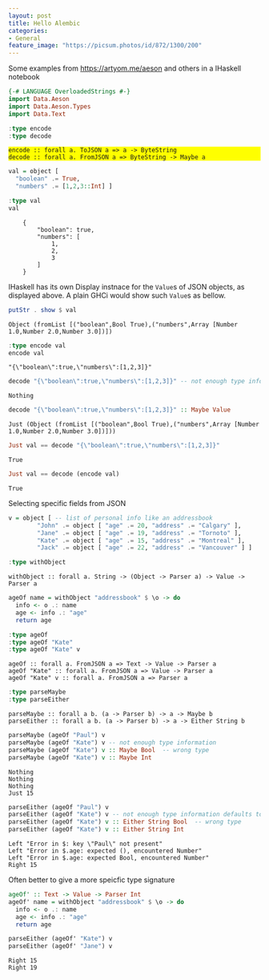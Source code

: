 ```yaml
---
layout: post
title: Hello Alembic
categories:
- General
feature_image: "https://picsum.photos/id/872/1300/200"
---
```


Some examples from https://artyom.me/aeson and others in a IHaskell notebook


```haskell
{-# LANGUAGE OverloadedStrings #-}
import Data.Aeson
import Data.Aeson.Types
import Data.Text

:type encode
:type decode
```
<div style='background-color: yellow'>
  
```
encode :: forall a. ToJSON a => a -> ByteString
decode :: forall a. FromJSON a => ByteString -> Maybe a
```

</div>

```haskell
val = object [
  "boolean" .= True,
  "numbers" .= [1,2,3::Int] ]
```

```haskell
:type val
val
```
```
    {
        "boolean": true,
        "numbers": [
            1,
            2,
            3
        ]
    }
```


IHaskell has its own Display instnace for the `Value`s of JSON objects, as displayed above.
A plain GHCi would show such `Value`s as bellow.


```haskell
putStr . show $ val
```
```
Object (fromList [("boolean",Bool True),("numbers",Array [Number 1.0,Number 2.0,Number 3.0])])
```

```haskell
:type encode val
encode val
```
```encode val :: ByteString
"{\"boolean\":true,\"numbers\":[1,2,3]}"
```

```haskell
decode "{\"boolean\":true,\"numbers\":[1,2,3]}" -- not enough type information
```
```
Nothing
```


```haskell
decode "{\"boolean\":true,\"numbers\":[1,2,3]}" :: Maybe Value
```
```
Just (Object (fromList [("boolean",Bool True),("numbers",Array [Number 1.0,Number 2.0,Number 3.0])]))
```


```haskell
Just val == decode "{\"boolean\":true,\"numbers\":[1,2,3]}"
```
```
True
```


```haskell
Just val == decode (encode val)
```
```
True
```

Selecting specific fields from JSON


```haskell
v = object [ -- list of personal info like an addressbook
        "John" .= object [ "age" .= 20, "address" .= "Calgary" ],
        "Jane" .= object [ "age" .= 19, "address" .= "Tornoto" ],
        "Kate" .= object [ "age" .= 15, "address" .= "Montreal" ],
        "Jack" .= object [ "age" .= 22, "address" .= "Vancouver" ] ] 
```


```haskell
:type withObject
```
```
withObject :: forall a. String -> (Object -> Parser a) -> Value -> Parser a
```


```haskell
ageOf name = withObject "addressbook" $ \o -> do
  info <- o .: name
  age <- info .: "age"
  return age
```


```haskell
:type ageOf
:type ageOf "Kate"
:type ageOf "Kate" v
```
```
ageOf :: forall a. FromJSON a => Text -> Value -> Parser a
ageOf "Kate" :: forall a. FromJSON a => Value -> Parser a
ageOf "Kate" v :: forall a. FromJSON a => Parser a
```


```haskell
:type parseMaybe
:type parseEither
```
```
parseMaybe :: forall a b. (a -> Parser b) -> a -> Maybe b
parseEither :: forall a b. (a -> Parser b) -> a -> Either String b
```



```haskell
parseMaybe (ageOf "Paul") v
parseMaybe (ageOf "Kate") v -- not enough type information
parseMaybe (ageOf "Kate") v :: Maybe Bool  -- wrong type
parseMaybe (ageOf "Kate") v :: Maybe Int
```
```
Nothing
Nothing
Nothing
Just 15
```


```haskell
parseEither (ageOf "Paul") v
parseEither (ageOf "Kate") v -- not enough type information defaults to ()
parseEither (ageOf "Kate") v :: Either String Bool  -- wrong type
parseEither (ageOf "Kate") v :: Either String Int
```
```
Left "Error in $: key \"Paul\" not present"
Left "Error in $.age: expected (), encountered Number"
Left "Error in $.age: expected Bool, encountered Number"
Right 15
```

Often better to give a more speicfic type signature


```haskell
ageOf' :: Text -> Value -> Parser Int
ageOf' name = withObject "addressbook" $ \o -> do
  info <- o .: name
  age <- info .: "age"
  return age
```


```haskell
parseEither (ageOf' "Kate") v
parseEither (ageOf' "Jane") v
```
```
Right 15
Right 19
```
